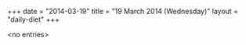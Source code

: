 +++
date = "2014-03-19"
title = "19 March 2014 (Wednesday)"
layout = "daily-diet"
+++

<p>&lt;no entries&gt;</p>